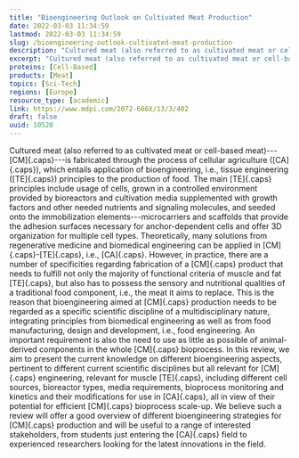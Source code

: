 ```yaml
---
title: "Bioengineering Outlook on Cultivated Meat Production"
date: 2022-03-03 11:34:59
lastmod: 2022-03-03 11:34:59
slug: /bioengineering-outlook-cultivated-meat-production
description: "Cultured meat (also referred to as cultivated meat or cell-based meat)—CM—is fabricated through the process of cellular agriculture (CA), which entails application of bioengineering, i.e., tissue engineering (TE) principles to the production of food."
excerpt: "Cultured meat (also referred to as cultivated meat or cell-based meat)—CM—is fabricated through the process of cellular agriculture (CA), which entails application of bioengineering, i.e., tissue engineering (TE) principles to the production of food."
proteins: [Cell-Based]
products: [Meat]
topics: [Sci-Tech]
regions: [Europe]
resource_type: [academic]
link: https://www.mdpi.com/2072-666X/13/3/402
draft: false
uuid: 10520
---
```

Cultured meat (also referred to as cultivated meat or cell-based
meat)---[CM]{.caps}---is fabricated through the process of cellular
agriculture ([CA]{.caps}), which entails application of bioengineering,
i.e., tissue engineering ([TE]{.caps}) principles to the production of
food. The main [TE]{.caps} principles include usage of cells, grown in a
controlled environment provided by bioreactors and cultivation media
supplemented with growth factors and other needed nutrients and
signaling molecules, and seeded onto the immobilization
elements---microcarriers and scaffolds that provide the adhesion
surfaces necessary for anchor-dependent cells and offer 3D organization
for multiple cell types. Theoretically, many solutions from regenerative
medicine and biomedical engineering can be applied in
[CM]{.caps}-[TE]{.caps}, i.e., [CA]{.caps}. However, in practice, there
are a number of specificities regarding fabrication of a [CM]{.caps}
product that needs to fulfill not only the majority of functional
criteria of muscle and fat [TE]{.caps}, but also has to possess the
sensory and nutritional qualities of a traditional food component, i.e.,
the meat it aims to replace. This is the reason that bioengineering
aimed at [CM]{.caps} production needs to be regarded as a specific
scientific discipline of a multidisciplinary nature, integrating
principles from biomedical engineering as well as from food
manufacturing, design and development, i.e., food engineering. An
important requirement is also the need to use as little as possible of
animal-derived components in the whole [CM]{.caps} bioprocess. In this
review, we aim to present the current knowledge on different
bioengineering aspects, pertinent to different current scientific
disciplines but all relevant for [CM]{.caps} engineering, relevant for
muscle [TE]{.caps}, including different cell sources, bioreactor types,
media requirements, bioprocess monitoring and kinetics and their
modifications for use in [CA]{.caps}, all in view of their potential for
efficient [CM]{.caps} bioprocess scale-up. We believe such a review will
offer a good overview of different bioengineering strategies for
[CM]{.caps} production and will be useful to a range of interested
stakeholders, from students just entering the [CA]{.caps} field to
experienced researchers looking for the latest innovations in the field.
